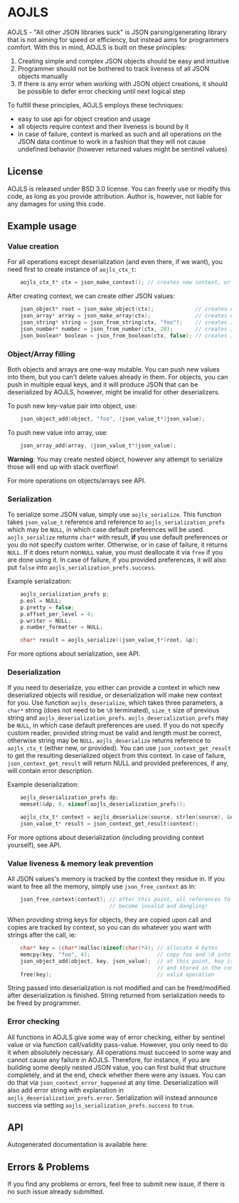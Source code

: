 # AOJLS

AOJLS - "All other JSON libraries suck" is JSON parsing/generating library that is not aiming for speed or efficiency, but instead aims for programmers comfort. With this in mind, AOJLS is built on these principles:

1. Creating simple and complex JSON objects should be easy and intuitive
2. Programmer should not be bothered to track liveness of all JSON objects manually
3. If there is any error when working with JSON object creations, it should be possible to defer error checking until next logical step

To fulfill these principles, AOJLS employs these techniques:

* easy to use api for object creation and usage
* all objects require context and their liveness is bound by it
* in case of failure, context is marked as such and all operations on the JSON data continue to work in a fashion that they will not cause undefined behavior (however returned values might be sentinel values)

## License

AOJLS is released under BSD 3.0 license. You can freerly use or modify this code, as long as you provide attribution. Author is, however, not liable for any damages for using this code.

## Example usage

### Value creation

For all operations except deserialization (and even there, if we want), you need first to create instance of `aojls_ctx_t`:

```c
	aojls_ctx_t* ctx = json_make_context(); // creates new context, or returns NULL on failure
```

After creating context, we can create other JSON values:

```c
	json_object* root = json_make_object(ctx);             // creates empty JSON object {}
	json_array* array = json_make_array(ctx);              // creates empty JSON array []
	json_string* string = json_from_string(ctx, "foo");    // creates JSON string "foo"
	json_number* number = json_from_number(ctx, 20);       // creates JSON number 20
	json_boolean* boolean = json_from_boolean(ctx, false); // creates JSON false value 
```

### Object/Array filling

Both objects and arrays are one-way mutable. You can push new values into them, but you can't delete values already in them. For objects, you can push in multiple equal keys, and it will produce JSON that can be deserialized by AOJLS, however, might be invalid for other deserializers.

To push new key-value pair into object, use:

```c
	json_object_add(object, "foo", (json_value_t*)json_value);
```

To push new value into array, use:

```c
	json_array_add(array, (json_value_t*)json_value);
```

**Warning**: You may create nested object, however any attempt to serialize those will end up with stack overflow!

For more operations on objects/arrays see API.

### Serialization

To serialize some JSON value, simply use `aojls_serialize`. This function takes `json_value_t` reference and reference to `aojls_serialization_prefs` which may be `NULL`, in which case default preferences will be used. `aojls_serialize` returns `char*` with result, **if** you use default preferences or you do not specify custom writer. Otherwise, or in case of failure, it returns `NULL`. If it does return non`NULL` value, you must deallocate it via `free` if you are done using it. In case of failure, if you provided preferences, it will also put `false` into `aojls_serialization_prefs.success`.

Example serialization:

```c
    aojls_serialization_prefs p;
	p.eol = NULL;
	p.pretty = false;
	p.offset_per_level = 4;
	p.writer = NULL;
	p.number_formatter = NULL;

	char* result = aojls_serialize((json_value_t*)root, &p);
```

For more options about serialization, see API.

### Deserialization

If you need to deserialize, you either can provide a context in which new deserialized objects will residue, or deserialization will make new context for you. Use function `aojls_deserialize`, which takes three parameters, a `char*` string (does not need to be `\0` terminated), `size_t` size of previous string and `aojls_deserialization_prefs`. `aojls_deserialization_prefs` may be `NULL`, in which case default preferences are used. If you do not specify custom reader, provided string must be valid and length must be correct, otherwise string may be `NULL`. `aojls_deserialize` returns reference to `aojls_ctx_t` (either new, or provided). You can use `json_context_get_result` to get the resulting deserialized object from this context. In case of failure, `json_context_get_result` will return NULL and provided preferences, if any, will contain error description. 

Example deserialization:

```c
	aojls_deserialization_prefs dp;
	memset(&dp, 0, sizeof(aojls_deserialization_prefs));

	aojls_ctx_t* context = aojls_deserialize(source, strlen(source), &dp);
	json_value_t* result = json_context_get_result(context);
```

For more options about deserialization (including providing context yourself), see API. 

### Value liveness & memory leak prevention

All JSON values's memory is tracked by the context they residue in. If you want to free all the memory, simply use `json_free_context` as in:

```c
	json_free_context(context); // after this point, all references to JSON values held in this context
								// become invalid and dangling!
```

When providing string keys for objects, they are copied upon call and copies are tracked by context, so you can do whatever you want with strings after the call, ie:

```c
	char* key = (char*)malloc(sizeof(char)*4); // allocate 4 bytes
	memcpy(key, "foo", 4);                     // copy foo and \0 into key
	json_object_add(object, key, json_value);  // at this point, key is copied 
											   // and stored in the context
	free(key);                                 // valid operation
```

String passed into deserialization is not modified and can be freed/modified after deserialization is finished. String returned from serialization needs to be freed by programmer. 

### Error checking

All functions in AOJLS give some way of error checking, either by sentinel value or via function call/validity pass-value. However, you only need to do it when absolutely necessary. All operations must succeed in some way and cannot cause any failure in AOJLS. Therefore, for instance, if you are building some deeply nested JSON value, you can first build that structure completely, and at the end, check whether there were any issues. You can do that via `json_context_error_happened` at any time. Deserialization will also add error string with explanation in `aojls_deserialization_prefs.error`. Serialization will instead announce success via setting `aojls_serialization_prefs.success` to `true`.

## API
Autogenerated documentation is available here: 

## Errors & Problems

If you find any problems or errors, feel free to submit new issue, if there is no such issue already submitted.
